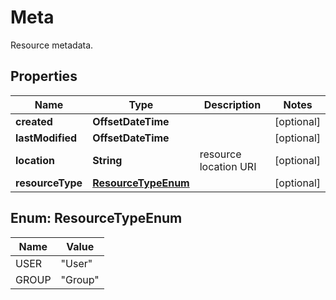 

# Meta

Resource metadata.

## Properties

| Name | Type | Description | Notes |
|------------ | ------------- | ------------- | -------------|
|**created** | **OffsetDateTime** |  |  [optional] |
|**lastModified** | **OffsetDateTime** |  |  [optional] |
|**location** | **String** | resource location URI |  [optional] |
|**resourceType** | [**ResourceTypeEnum**](#ResourceTypeEnum) |  |  [optional] |



## Enum: ResourceTypeEnum

| Name | Value |
|---- | -----|
| USER | &quot;User&quot; |
| GROUP | &quot;Group&quot; |



